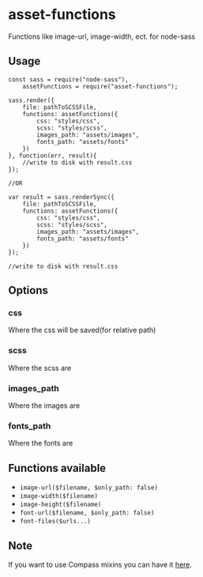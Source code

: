 # asset-functions
Functions like image-url, image-width, ect. for node-sass

## Usage
```
const sass = require("node-sass"),
    assetFunctions = require("asset-functions");

sass.render({
    file: pathToSCSSFile,
    functions: assetFunctions({
        css: "styles/css",
        scss: "styles/scss",
        images_path: "assets/images",
        fonts_path: "assets/fonts"
    })
}, function(err, result){
    //write to disk with result.css
});

//OR

var result = sass.renderSync({
    file: pathToSCSSFile,
    functions: assetFunctions({
        css: "styles/css",
        scss: "styles/scss",
        images_path: "assets/images",
        fonts_path: "assets/fonts"
    })
});

//write to disk with result.css
```

## Options

### css
Where the css will be saved(for relative path)

### scss
Where the scss are

### images_path
Where the images are

### fonts_path
Where the fonts are


## Functions available
* `image-url($filename, $only_path: false)`
* `image-width($filename)`
* `image-height($filename)`
* `font-url($filename, $only_path: false)`
* `font-files($urls...)`


## Note
If you want to use Compass mixins you can have it [here](https://github.com/Igosuki/compass-mixins/tree/master/lib).
